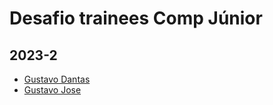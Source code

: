 # Desafio trainees Comp Júnior

## 2023-2

<!-- INSIRA SEU NOME E O SEU PERFIL DO GITHUB-->
<!-- [Seunome](PERFIL DO GITHUB) -->
- [Gustavo Dantas](https://github.com/dantas15)
- [Gustavo Jose](https://github.com/GustavoJoss)
